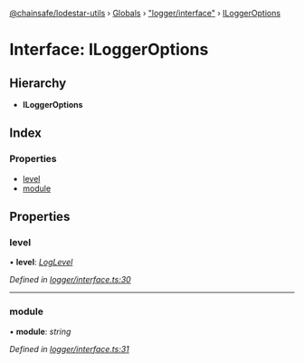 [@chainsafe/lodestar-utils](../README.md) › [Globals](../globals.md) › ["logger/interface"](../modules/_logger_interface_.md) › [ILoggerOptions](_logger_interface_.iloggeroptions.md)

# Interface: ILoggerOptions

## Hierarchy

* **ILoggerOptions**

## Index

### Properties

* [level](_logger_interface_.iloggeroptions.md#level)
* [module](_logger_interface_.iloggeroptions.md#module)

## Properties

###  level

• **level**: *[LogLevel](../enums/_logger_interface_.loglevel.md)*

*Defined in [logger/interface.ts:30](https://github.com/ChainSafe/lodestar/blob/e23248925/packages/lodestar-utils/src/logger/interface.ts#L30)*

___

###  module

• **module**: *string*

*Defined in [logger/interface.ts:31](https://github.com/ChainSafe/lodestar/blob/e23248925/packages/lodestar-utils/src/logger/interface.ts#L31)*
